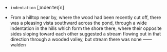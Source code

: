 - `indentation` [ˌɪndenˈteɪʃn]



-  From a hilltop near by, where the wood had been recently cut off, there was a pleasing vista southward across the pond, through a wide indentation in the hills which form the shore there, where their opposite sides sloping toward each other suggested a stream flowing out in that direction through a wooded valley, but stream there was none —— walden